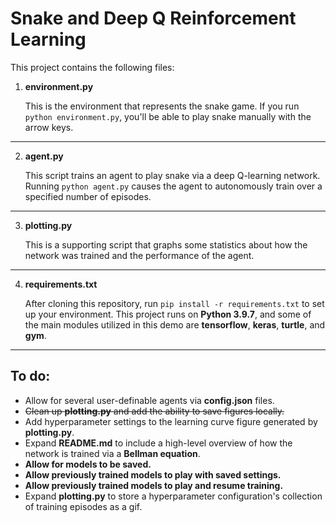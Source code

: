 # Snake and Deep Q Reinforcement Learning

This project contains the following files:
1. **environment.py**

   This is the environment that represents the snake game. If you run `python environment.py`, you'll be able to play snake manually with the arrow keys.
____
2. **agent.py**

   This script trains an agent to play snake via a deep Q-learning network. Running `python agent.py` causes the agent to autonomously train over a specified number of episodes.
____
3. **plotting.py**

   This is a supporting script that graphs some statistics about how the network was trained and the performance of the agent.
____
4. **requirements.txt**

   After cloning this repository, run `pip install -r requirements.txt` to set up your environment. This project runs on **Python 3.9.7**, and some of the main modules utilized in this demo are **tensorflow**, **keras**, **turtle**, and **gym**.
____
## To do:
- Allow for several user-definable agents via **config.json** files.
- ~~Clean up **plotting.py** and add the ability to save figures locally.~~
- Add hyperparameter settings to the learning curve figure generated by **plotting.py**.
- Expand **README.md** to include a high-level overview of how the network is trained via a **Bellman equation**.
- **Allow for models to be saved.**
- **Allow previously trained models to play with saved settings.**
- **Allow previously trained models to play and resume training.**
- Expand **plotting.py** to store a hyperparameter configuration's collection of training episodes as a gif.
